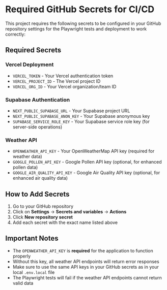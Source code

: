 # Required GitHub Secrets for CI/CD

This project requires the following secrets to be configured in your GitHub repository settings for the Playwright tests and deployment to work correctly:

## Required Secrets

### Vercel Deployment
- `VERCEL_TOKEN` - Your Vercel authentication token
- `VERCEL_PROJECT_ID` - The Vercel project ID
- `VERCEL_ORG_ID` - Your Vercel organization/team ID

### Supabase Authentication
- `NEXT_PUBLIC_SUPABASE_URL` - Your Supabase project URL
- `NEXT_PUBLIC_SUPABASE_ANON_KEY` - Your Supabase anonymous key
- `SUPABASE_SERVICE_ROLE_KEY` - Your Supabase service role key (for server-side operations)

### Weather API
- `OPENWEATHER_API_KEY` - Your OpenWeatherMap API key (required for weather data)
- `GOOGLE_POLLEN_API_KEY` - Google Pollen API key (optional, for enhanced pollen data)
- `GOOGLE_AIR_QUALITY_API_KEY` - Google Air Quality API key (optional, for enhanced air quality data)

## How to Add Secrets

1. Go to your GitHub repository
2. Click on **Settings** → **Secrets and variables** → **Actions**
3. Click **New repository secret**
4. Add each secret with the exact name listed above

## Important Notes

- The `OPENWEATHER_API_KEY` is **required** for the application to function properly
- Without this key, all weather API endpoints will return error responses
- Make sure to use the same API keys in your GitHub secrets as in your local `.env.local` file
- The Playwright tests will fail if the weather API endpoints cannot return valid data